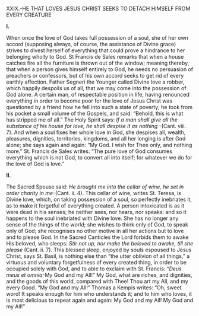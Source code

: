 
XXIX.-HE THAT LOVES JESUS CHRIST SEEKS TO DETACH HIMSELF FROM EVERY CREATURE

**I.**

When once the love of God takes full possession of a soul, she of her own accord (supposing always, of course, the assistance of Divine grace) strives to divest herself of everything that could prove a hindrance to her belonging wholly to God. St Francis de Sales remarks that when a house catches fire all the furniture is thrown out of the window; meaning thereby, that when a person gives himself entirely to God, he needs no persuasion of preachers or confessors, but of his own accord seeks to get rid of every earthly affection. Father Segneri the Younger called Divine love a robber, which happily despoils us of all, that we may come into the possession of God alone. A certain man, of respectable position in life, having renounced everything in order to become poor for the love of Jesus Christ was questioned by a friend how he fell into such a state of poverty; he took from his pocket a small volume of the Gospels, and said: “Behold, this is what has stripped me of all.” The Holy Spirit says: _If a man shall give all the substance of his house for love, he shall despise it as nothing_ -(Cant. viii. 7). And when a soul fixes her whole love in God, she despises all, wealth, pleasures, dignities, territories, kingdoms, and all her longing is after God alone; she says again and again: “My God. I wish for Thee only, and nothing more.” St. Francis de Sales writes: “The pure love of God consumes everything which is not God, to convert all into itself; for whatever we do for the love of God is love.”

**II.**

The Sacred Spouse said: _He brought me into the cellar of wine, he set in order charity in me_-(Cant. ii. 4). This cellar of wine, writes St. Teresa, is Divine love, which, on taking possession of a soul, so perfectly inebriates it, as to make it forgetful of everything created. A person intoxicated is as it were dead in his senses; he neither sees, nor hears, nor speaks: and so it happens to the soul inebriated with Divine love. She has no longer any sense of the things of the world; she wishes to think only of God, to speak only of God; she recognises no other motive in all her actions but to love and to please God. In the Sacred Canticles the Lord forbids them to awake His beloved, who sleeps: _Stir not up, nor make the beloved to awake, till she please_ (Cant. ii. 7). This blessed sleep, enjoyed by souls espoused to Jesus Christ, says St. Basil, is nothing else than “the utter oblivion of all things,” a virtuous and voluntary forgetfulness of every created thing, in order to be occupied solely with God, and to able to exclaim with St. Francis: “_Deus meus et omnia_-My God and my All!” My God, what are riches, and dignities, and the goods of this world, compared with Thee! Thou art my All, and my every Good. “My God and my All!” Thomas a Kempis writes: “Oh, sweet word! It speaks enough for him who understands it; and to him who loves, it is most delicious to repeat again and again: My God and my All! My God and my All!”


